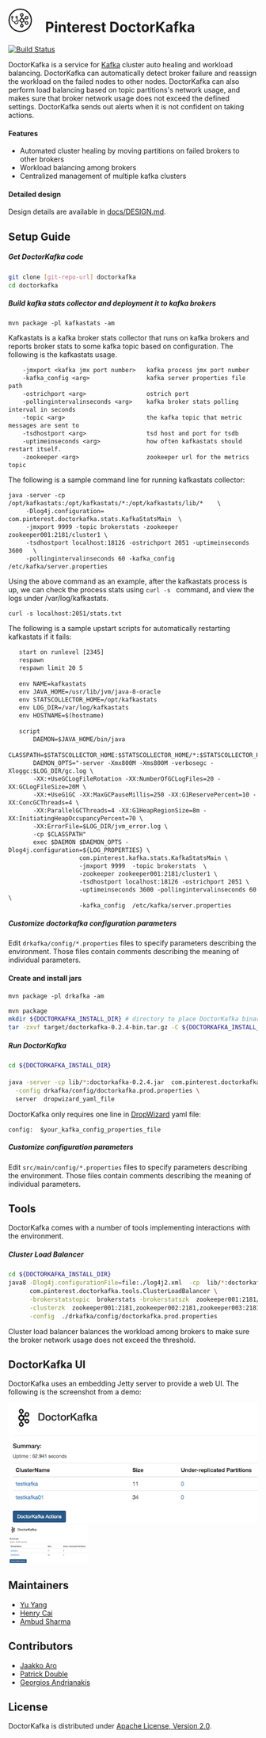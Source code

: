 #  <img src="docs/doctorkafka_logo.svg" alt="DoctorKafka logo" width="48"> &nbsp;&nbsp; Pinterest DoctorKafka

[![Build Status](https://travis-ci.org/pinterest/doctorkafka.svg)](https://travis-ci.org/pinterest/doctorkafka)

DoctorKafka is a service for [Kafka] cluster auto healing and workload balancing.  DoctorKafka can automatically detect broker failure and reassign the workload on the failed nodes to other nodes. DoctorKafka can also perform load balancing based on topic partitions's network usage, and makes sure that broker network usage does not exceed the defined settings. DoctorKafka sends out alerts when it is not confident on taking actions.

#### Features   

 * Automated cluster healing by moving partitions on failed brokers to other brokers
 * Workload balancing among brokers
 * Centralized management of multiple kafka clusters 

#### Detailed design

Design details are available in [docs/DESIGN.md](docs/DESIGN.md).

## Setup Guide

##### Get DoctorKafka code
```sh
git clone [git-repo-url] doctorkafka
cd doctorkafka
```

##### Build kafka stats collector and deployment it to kafka brokers 

```aidl
mvn package -pl kafkastats -am 
```

Kafkastats is a kafka broker stats collector that runs on kafka brokers and reports broker stats 
to some kafka topic based on configuration. The following is the kafkastats usage.

```usage: KafkaMetricsCollector
    -jmxport <kafka jmx port number>   kafka process jmx port number
    -kafka_config <arg>                kafka server properties file path
    -ostrichport <arg>                 ostrich port
    -pollingintervalinseconds <arg>    kafka broker stats polling interval in seconds
    -topic <arg>                       the kafka topic that metric messages are sent to
    -tsdhostport <arg>                 tsd host and port for tsdb
    -uptimeinseconds <arg>             how often kafkastats should restart itself. 
    -zookeeper <arg>                   zookeeper url for the metrics topic
```

The following is a sample command line for running kafkastats collector:

```
java -server -cp /opt/kafkastats:/opt/kafkastats/*:/opt/kafkastats/lib/*    \ 
     -Dlog4j.configuration= com.pinterest.doctorkafka.stats.KafkaStatsMain  \
     -jmxport 9999 -topic brokerstats -zookeeper zookeeper001:2181/cluster1 \
     -tsdhostport localhost:18126 -ostrichport 2051 -uptimeinseconds 3600   \
     -pollingintervalinseconds 60 -kafka_config /etc/kafka/server.properties
```

Using the above command as an example, after the kafkastats process is up, we can check the process stats using ```curl -s ``` command, and view the logs under /var/log/kafkastats. 

```
curl -s localhost:2051/stats.txt
```

The following is a sample upstart scripts for automatically restarting kafkastats if it fails:

```description "KafkaStats"
   start on runlevel [2345]
   respawn
   respawn limit 20 5
   
   env NAME=kafkastats
   env JAVA_HOME=/usr/lib/jvm/java-8-oracle
   env STATSCOLLECTOR_HOME=/opt/kafkastats
   env LOG_DIR=/var/log/kafkastats
   env HOSTNAME=$(hostname)
   
   script
       DAEMON=$JAVA_HOME/bin/java
       CLASSPATH=$STATSCOLLECTOR_HOME:$STATSCOLLECTOR_HOME/*:$STATSCOLLECTOR_HOME/lib/*
       DAEMON_OPTS="-server -Xmx800M -Xms800M -verbosegc -Xloggc:$LOG_DIR/gc.log \
       -XX:+UseGCLogFileRotation -XX:NumberOfGCLogFiles=20 -XX:GCLogFileSize=20M \
       -XX:+UseG1GC -XX:MaxGCPauseMillis=250 -XX:G1ReservePercent=10 -XX:ConcGCThreads=4 \
       -XX:ParallelGCThreads=4 -XX:G1HeapRegionSize=8m -XX:InitiatingHeapOccupancyPercent=70 \
       -XX:ErrorFile=$LOG_DIR/jvm_error.log \
       -cp $CLASSPATH"
       exec $DAEMON $DAEMON_OPTS -Dlog4j.configuration=${LOG_PROPERTIES} \
                    com.pinterest.kafka.stats.KafkaStatsMain \
                    -jmxport 9999  -topic brokerstats  \
                    -zookeeper zookeeper001:2181/cluster1 \
                    -tsdhostport localhost:18126 -ostrichport 2051 \
                    -uptimeinseconds 3600 -pollingintervalinseconds 60 \
                    -kafka_config  /etc/kafka/server.properties
```


##### Customize doctorkafka configuration parameters

Edit `drkafka/config/*.properties` files to specify parameters describing the environment. Those files contain 
comments describing the meaning of individual parameters.


#### Create and install jars

```
mvn package -pl drkafka -am 
```

```sh
mvn package
mkdir ${DOCTORKAFKA_INSTALL_DIR} # directory to place DoctorKafka binaries in.
tar -zxvf target/doctorkafka-0.2.4-bin.tar.gz -C ${DOCTORKAFKA_INSTALL_DIR}
```

##### Run DoctorKafka
```sh
cd ${DOCTORKAFKA_INSTALL_DIR}

java -server -cp lib/*:doctorkafka-0.2.4.jar  com.pinterest.doctorkafka.DoctorKafkaMain \
  -config drkafka/config/doctorkafka.prod.properties \
  server  dropwizard_yaml_file
```  

DoctorKafka only requires one line in [DropWizard](https://www.dropwizard.io/1.0.0/docs/manual/configuration.html) yaml file: 

```
config:  $your_kafka_config_properties_file
```

##### Customize configuration parameters

Edit `src/main/config/*.properties` files to specify parameters describing the environment. 
Those files contain comments describing the meaning of individual parameters.


## Tools
DoctorKafka comes with a number of tools implementing interactions with the environment.

##### Cluster Load Balancer

```bash
cd ${DOCTORKAFKA_INSTALL_DIR}
java8 -Dlog4j.configurationFile=file:./log4j2.xml  -cp  lib/*:doctorkafka-0.1.0.jar \
      com.pinterest.doctorkafka.tools.ClusterLoadBalancer \
      -brokerstatstopic  brokerstats -brokerstatszk  zookeeper001:2181/cluster1  \
      -clusterzk  zookeeper001:2181,zookeeper002:2181,zookeeper003:2181/cluster2 \
      -config  ./drkafka/config/doctorkafka.prod.properties
```
Cluster load balancer balances the workload among brokers to make sure the broker network
usage does not exceed the threshold. 


## DoctorKafka UI 

DoctorKafka uses an embedding Jetty server to provide a web UI. The following is the screenshot from a demo:

![doctorkafka UI](docs/doctorkafka_ui.png)
<img src="docs/doctorkafka_ui.png" width="160">


## Maintainers
  * [Yu Yang](https://github.com/yuyang08)
  * [Henry Cai](https://github.com/HenryCaiHaiying)
  * [Ambud Sharma](https://github.com/ambud)

## Contributors
  * [Jaakko Aro](https://github.com/jaakkoo)
  * [Patrick Double](https://github.com/double16)
  * [Georgios Andrianakis](https://github.com/geoand)

## License

DoctorKafka is distributed under [Apache License, Version 2.0](http://www.apache.org/licenses/LICENSE-2.0.html).

[Kafka]:http://kafka.apache.org/
[Ostrich]: https://github.com/twitter/ostrich
[OpenTSDB]: http://opentsdb.net/
[statsD]: https://github.com/etsy/statsd/
